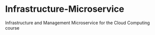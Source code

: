 # Infrastructure-Microservice
Infrastructure and Management Microservice for the Cloud Computing course

